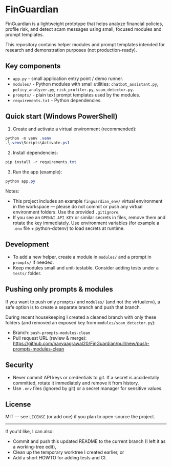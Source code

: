 # FinGuardian

FinGuardian is a lightweight prototype that helps analyze financial policies, profile risk, and detect scam messages using small, focused modules and prompt templates.

This repository contains helper modules and prompt templates intended for research and demonstration purposes (not production-ready).

## Key components

- `app.py` - small application entry point / demo runner.
- `modules/` - Python modules with small utilities: `chatbot_assistant.py`, `policy_analyzer.py`, `risk_profiler.py`, `scam_detector.py`.
- `prompts/` - plain text prompt templates used by the modules.
- `requirements.txt` - Python dependencies.

## Quick start (Windows PowerShell)

1. Create and activate a virtual environment (recommended):

```powershell
python -m venv .venv
.\.venv\Scripts\Activate.ps1
```

2. Install dependencies:

```powershell
pip install -r requirements.txt
```

3. Run the app (example):

```powershell
python app.py
```

Notes:
- This project includes an example `finguardian_env/` virtual environment in the workspace — please do not commit or push any virtual environment folders. Use the provided `.gitignore`.
- If you see an `OPENAI_API_KEY` or similar secrets in files, remove them and rotate the key immediately. Use environment variables (for example a `.env` file + python-dotenv) to load secrets at runtime.

## Development

- To add a new helper, create a module in `modules/` and a prompt in `prompts/` if needed.
- Keep modules small and unit-testable. Consider adding tests under a `tests/` folder.

## Pushing only prompts & modules

If you want to push only `prompts/` and `modules/` (and not the virtualenv), a safe option is to create a separate branch and push that branch.

During recent housekeeping I created a cleaned branch with only these folders (and removed an exposed key from `modules/scam_detector.py`):

- Branch: `push-prompts-modules-clean`
- Pull request URL (review & merge): https://github.com/navyaagrawal20/FinGuardian/pull/new/push-prompts-modules-clean

## Security

- Never commit API keys or credentials to git. If a secret is accidentally committed, rotate it immediately and remove it from history.
- Use `.env` files (ignored by git) or a secret manager for sensitive values.

## License

MIT — see `LICENSE` (or add one) if you plan to open-source the project.

---

If you'd like, I can also:
- Commit and push this updated README to the current branch (I left it as a working-tree edit),
- Clean up the temporary worktree I created earlier, or
- Add a short HOWTO for adding tests and CI.


